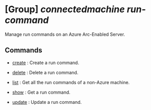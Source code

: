 # [Group] _connectedmachine run-command_

Manage run commands on an Azure Arc-Enabled Server.

## Commands

- [create](/Commands/connectedmachine/run-command/_create.md)
: Create a run command.

- [delete](/Commands/connectedmachine/run-command/_delete.md)
: Delete a run command.

- [list](/Commands/connectedmachine/run-command/_list.md)
: Get all the run commands of a non-Azure machine.

- [show](/Commands/connectedmachine/run-command/_show.md)
: Get a run command.

- [update](/Commands/connectedmachine/run-command/_update.md)
: Update a run command.
